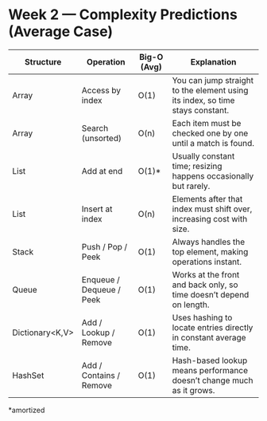 ﻿# Week 2 — Complexity Predictions (Average Case)

| Structure        | Operation                    | Big-O (Avg) | Explanation |
|------------------|------------------------------|-------------|-------------|
| Array            | Access by index              | O(1)        | You can jump straight to the element using its index, so time stays constant. |
| Array            | Search (unsorted)            | O(n)        | Each item must be checked one by one until a match is found. |
| List<T>          | Add at end                   | O(1)*       | Usually constant time; resizing happens occasionally but rarely. |
| List<T>          | Insert at index              | O(n)        | Elements after that index must shift over, increasing cost with size. |
| Stack<T>         | Push / Pop / Peek            | O(1)        | Always handles the top element, making operations instant. |
| Queue<T>         | Enqueue / Dequeue / Peek     | O(1)        | Works at the front and back only, so time doesn’t depend on length. |
| Dictionary<K,V>  | Add / Lookup / Remove        | O(1)        | Uses hashing to locate entries directly in constant average time. |
| HashSet<T>       | Add / Contains / Remove      | O(1)        | Hash-based lookup means performance doesn’t change much as it grows. |

*amortized

